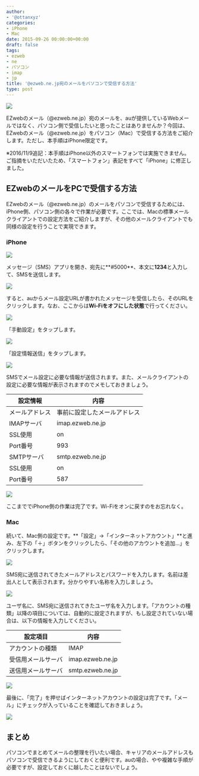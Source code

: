 ```yaml
---
author:
- '@ottanxyz'
categories:
- iPhone
- Mac
date: 2015-09-26 00:00:00+00:00
draft: false
tags:
- ezweb
- ne
- パソコン
- imap
- jp
title: '@ezweb.ne.jp宛のメールをパソコンで受信する方法'
type: post
---
```


![](150925-5605def52d814.png)

EZwebのメール（@ezweb.ne.jp）宛のメールを、auが提供しているWebメールではなく、パソコン側で受信したいと思ったことはありませんか？今回は、EZwebのメール（@ezweb.ne.jp）をパソコン（Mac）で受信する方法をご紹介します。ただし、本手順はiPhone限定です。

※2016/11/9追記：本手順はiPhone以外のスマートフォンでは実施できません。ご指摘をいただいたため、「スマートフォン」表記をすべて「iPhone」に修正しました。

## EZwebのメールをPCで受信する方法

EZwebのメール（@ezweb.ne.jp）のメールをパソコンで受信するためには、iPhone側、パソコン側の各々で作業が必要です。ここでは、Macの標準メールクライアントでの設定方法をご紹介しますが、その他のメールクライアントでも同様の設定を行うことで実現できます。

### iPhone

![](150925-5605def7f18ee.png)

メッセージ（SMS）アプリを開き、宛先に**#5000**、本文に**1234**と入力して、SMSを送信します。

![](150925-5605def961c36.png)

すると、auからメール設定URLが書かれたメッセージを受信したら、そのURLをクリックします。なお、ここからは**Wi-Fiをオフにした状態**で行ってください。

![](150925-5605defac272c.png)

「手動設定」をタップします。

![](150925-5605defc7127d.png)

「設定情報送信」をタップします。

![](150925-5605defdb833c.png)

SMSでメール設定に必要な情報が送信されます。また、メールクライアントの設定に必要な情報が表示されますのでメモしておきましょう。

| 設定情報       | 内容                         |
| -------------- | ---------------------------- |
| メールアドレス | 事前に設定したメールアドレス |
| IMAPサーバ     | imap.ezweb.ne.jp             |
| SSL使用        | on                           |
| Port番号       | 993                          |
| SMTPサーバ     | smtp.ezweb.ne.jp             |
| SSL使用        | on                           |
| Port番号       | 587                          |

![](150926-5605e3ccd75d6.png)

ここまででiPhone側の作業は完了です。Wi-Fiをオンに戻すのをお忘れなく。

### Mac

続いて、Mac側の設定です。**「設定」→「インターネットアカウント」**と進み、左下の「＋」ボタンをクリックしたら、「その他のアカウントを追加...」をクリックします。

![](150925-5605deff4c0e1.png)

SMS宛に送信されてきたメールアドレスとパスワードを入力します。名前は差出人として表示されます。分かりやすい名称を入力しましょう。

![](150925-5605df0267689.png)

ユーザ名に、SMS宛に送信されてきたユーザ名を入力します。「アカウントの種類」以降の項目については、自動的に設定されますが、もし設定されていない場合は、以下の情報を入力してください。

| 設定項目           | 内容             |
| ------------------ | ---------------- |
| アカウントの種類   | IMAP             |
| 受信用メールサーバ | imap.ezweb.ne.jp |
| 送信用メールサーバ | smtp.ezweb.ne.jp |

![](150925-5605df054e450.png)

最後に、「完了」を押せばインターネットアカウントの設定は完了です。「メール」にチェックが入っていることを確認しておきましょう。

![](150925-5605df06f0237.png)

## まとめ

パソコンでまとめてメールの整理を行いたい場合、キャリアのメールアドレスもパソコンで受信できるようにしておくと便利です。auの場合、やや複雑な手順が必要ですが、設定しておくに越したことはないでしょう。